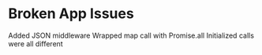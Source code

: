 # Broken App Issues
Added JSON middleware
Wrapped map call with Promise.all
Initialized calls were all different